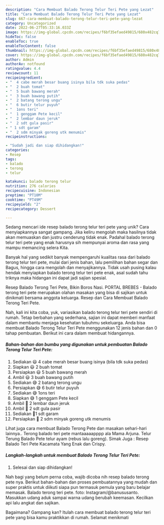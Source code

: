 ```yaml
---
description: "Cara Membuat Balado Terong Telur Teri Pete yang Lezat"
title: "Cara Membuat Balado Terong Telur Teri Pete yang Lezat"
slug: 667-cara-membuat-balado-terong-telur-teri-pete-yang-lezat
category: Uncategorized
date: 2022-06-27T05:33:16.033Z
image: https://img-global.cpcdn.com/recipes/f6bf35efaed49815/680x482cq70/balado-terong-telur-teri-pete-foto-resep-utama.jpg
hideToc: false
enableToc: true
enableTocContent: false
thumbnail: https://img-global.cpcdn.com/recipes/f6bf35efaed49815/680x482cq70/balado-terong-telur-teri-pete-foto-resep-utama.jpg
cover: https://img-global.cpcdn.com/recipes/f6bf35efaed49815/680x482cq70/balado-terong-telur-teri-pete-foto-resep-utama.jpg
author: Admin
authorAv: notfound
ratingvalue: 4.4
reviewcount: 11
recipeingredient:
- "  4 cabe merah besar buang isinya bila tdk suka pedas"
- "  2 buah tomat"
- "  5 buah bawang merah"
- "  3 buah bawang putih"
- "  2 batang terong ungu"
- "  6 butir telur puyuh"
- "  1ons teri"
- "  1 genggam Pete kecil"
- "  2 lembar daun jeruk"
- "  2 sdt gula pasir"
- " 1 sdt garam"
- "  2 sdm minyak goreng utk menumis"
recipeinstructions:

- "Sudah jadi dan siap dihidangkan!"
categories:
- Resep
tags:
- balado
- terong
- telur

katakunci: balado terong telur 
nutrition: 276 calories
recipecuisine: Indonesian
preptime: "PT10M"
cooktime: "PT49M"
recipeyield: "2"
recipecategory: Dessert

---
```





Sedang mencari ide resep balado terong telur teri pete yang unik? Cara menyiapkannya sangat gampang. Jika keliru mengolah maka hasilnya tidak akan memuaskan dan justru cenderung tidak enak. Padahal balado terong telur teri pete yang enak harusnya sih mempunyai aroma dan rasa yang mampu memancing selera Kita.





Banyak hal yang sedikit banyak mempengaruhi kualitas rasa dari balado terong telur teri pete, mulai dari jenis bahan, lalu pemilihan bahan segar dan Bagus, hingga cara mengolah dan menyajikannya. Tidak usah pusing kalau hendak menyiapkan balado terong telur teri pete enak,      asal sudah tahu triknya maka hidangan ini dapat jadi sajian spesial.














Resep Balado Terong Teri Pete, Bikin Boros Nasi. PORTAL BREBES - Balado terong teri pete merupakan olahan masakan yang bisa di sajikan untuk dinikmati bersama anggota keluarga. Resep dan Cara Membuat Balado Terong Teri Pete.






Nah, kali ini kita coba, yuk, variasikan balado terong telur teri pete sendiri di rumah. Tetap berbahan yang sederhana, sajian ini dapat memberi manfaat dalam membantu menjaga kesehatan tubuhmu sekeluarga. Anda bisa membuat Balado Terong Telur Teri Pete menggunakan 12 jenis bahan dan 0 tahap pembuatan. Berikut ini cara dalam membuat hidangannya.

<!--inarticleads1-->

##### Bahan-bahan dan bumbu yang digunakan untuk pembuatan Balado Terong Telur Teri Pete:

1. Sediakan  😃 4 cabe merah besar buang isinya (bila tdk suka pedas)
1. Siapkan  😃 2 buah tomat
1. Persiapkan  😃 5 buah bawang merah
1. Ambil  😃 3 buah bawang putih
1. Sediakan  😅 2 batang terong ungu
1. Persiapkan  😅 6 butir telur puyuh
1. Sediakan  😅 1ons teri
1. Siapkan  😅 1 genggam Pete kecil
1. Ambil  🤣 2 lembar daun jeruk
1. Ambil  🤣 2 sdt gula pasir
1. Sediakan  🤣1 sdt garam
1. Persiapkan  🤣 2 sdm minyak goreng utk menumis


Lihat juga cara membuat Balado Terong Pete dan masakan sehari-hari lainnya.. Terong balado teri pete mantaaaaapppp ala Mama Arjuna. Telur Terung Balado Pete telur ayam (rebus lalu goreng). Simak Juga : Resep Balado Teri Pete Kacamata Yang Enak dan Crispy. 

<!--inarticleads2-->

##### Langkah-langkah untuk membuat Balado Terong Telur Teri Pete:


1. Selesai dan siap dihidangkan!

Nah bagi yang belum perna coba, wajib dicoba nih resep balado terong pete nya. Berikut bahan-bahan dan proses pembuatannya yang mudah dan super praktis untuk diikuti siapa pun termasuk pemula yang baru belajar memasak. Balado terong teri pete. foto: Instagram/@banususanto. Masukkan udang aduk sampai warna udang berubah keemasan. Kecilkan api lalu angkat dan sajikan. 

Bagaimana? Gampang kan? Itulah cara membuat balado terong telur teri pete yang bisa kamu praktikkan di rumah. Selamat menikmati
